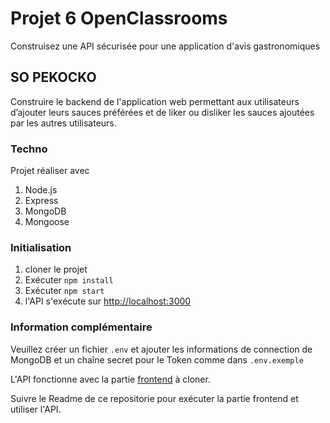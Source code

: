 # Projet 6 OpenClassrooms

Construisez une API sécurisée pour une application d'avis gastronomiques

## SO PEKOCKO

Construire le backend de l'application web permettant aux utilisateurs d’ajouter leurs sauces préférées et de liker ou disliker les sauces ajoutées par les autres utilisateurs.

### Techno

Projet réaliser avec 
1. Node.js
2. Express
3. MongoDB
4. Mongoose

### Initialisation

1. cloner le projet
2. Exécuter `npm install`
3. Exécuter `npm start`
4. l'API s'exécute sur [http://localhost:3000](http://localhost:3000)

### Information complémentaire

Veuillez créer un fichier `.env` et ajouter les informations de connection de MongoDB et un chaîne secret pour le Token comme dans `.env.exemple`

L'API fonctionne avec la partie [frontend](https://github.com/OpenClassrooms-Student-Center/dwj-projet6.git) à cloner.

Suivre le Readme de ce repositorie pour exécuter la partie frontend et utiliser l'API.